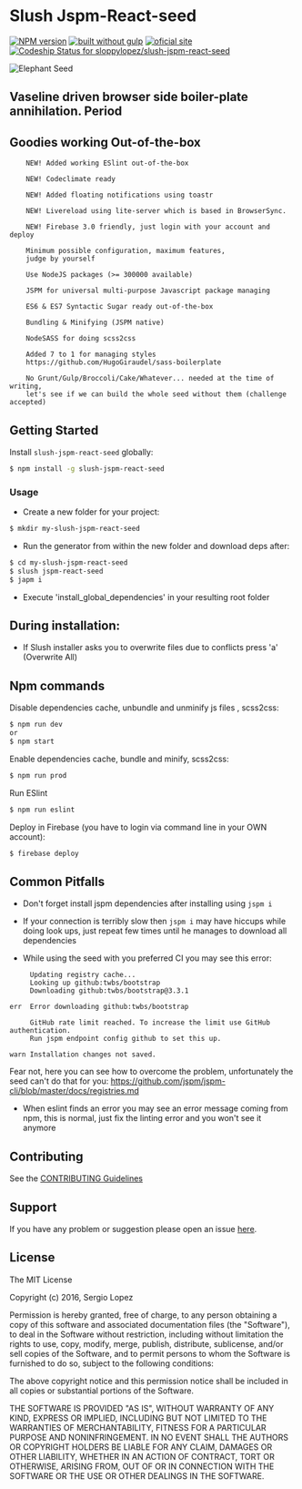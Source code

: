 # Slush Jspm-React-seed 

[![NPM version](https://badge-me.herokuapp.com/api/npm/slush-jspm-react-seed.png)](http://badges.enytc.com/for/npm/slush-jspm-react-seed)
[![built without gulp](https://img.shields.io/badge/build%20without-gulp-brightgreen.svg)](http://jspm.com)
[![oficial site](https://img.shields.io/badge/sloppy-lopez-pink.svg)](http://sloppylopez.com)
[![Codeship Status for sloppylopez/slush-jspm-react-seed](https://codeship.com/projects/64f5f2f0-7dab-0133-7e41-6a5cc34fb59d/status?branch=master)](https://codeship.com/projects/120218)

![Elephant Seed](https://raw.githubusercontent.com/sloppylopez/slush-jspm-react-seed/master/templates/assets/images/ElephantSeed.png)

>
 
## Vaseline driven browser side boiler-plate annihilation. Period

## Goodies working Out-of-the-box
        NEW! Added working ESlint out-of-the-box

        NEW! Codeclimate ready
        
        NEW! Added floating notifications using toastr
        
        NEW! Livereload using lite-server which is based in BrowserSync.
        
        NEW! Firebase 3.0 friendly, just login with your account and deploy
        
        Minimum possible configuration, maximum features,
        judge by yourself
        
        Use NodeJS packages (>= 300000 available)
        
        JSPM for universal multi-purpose Javascript package managing

        ES6 & ES7 Syntactic Sugar ready out-of-the-box

        Bundling & Minifying (JSPM native)
        
        NodeSASS for doing scss2css 
        
        Added 7 to 1 for managing styles 
        https://github.com/HugoGiraudel/sass-boilerplate

        No Grunt/Gulp/Broccoli/Cake/Whatever... needed at the time of writing, 
        let's see if we can build the whole seed without them (challenge accepted)

## Getting Started
Install `slush-jspm-react-seed` globally:

```bash
$ npm install -g slush-jspm-react-seed
```

### Usage

* Create a new folder for your project:

```bash
$ mkdir my-slush-jspm-react-seed
```

* Run the generator from within the new folder and download deps after:

```bash
$ cd my-slush-jspm-react-seed
$ slush jspm-react-seed
$ japm i
```

* Execute 'install_global_dependencies' in your resulting root folder

## During installation:

* If Slush installer asks you to overwrite files due to conflicts press 'a' (Overwrite All)

## Npm commands

Disable dependencies cache, unbundle and unminify js files , scss2css:

```bash
$ npm run dev
or
$ npm start
```

Enable dependencies cache, bundle and minify, scss2css:

```bash
$ npm run prod
```

Run ESlint
```bash
$ npm run eslint
```

Deploy in Firebase (you have to login via command line in your OWN account):

```bash
$ firebase deploy
```

## Common Pitfalls

* Don't forget install jspm dependencies after installing using ```jspm i```

* If your connection is terribly slow then ```jspm i``` may have hiccups while 
doing look ups, just repeat few times until he manages to download all dependencies

* While using the seed with you preferred CI you may see this error:
```
     Updating registry cache...
     Looking up github:twbs/bootstrap
     Downloading github:twbs/bootstrap@3.3.1

err  Error downloading github:twbs/bootstrap

     GitHub rate limit reached. To increase the limit use GitHub authentication.
     Run jspm endpoint config github to set this up.

warn Installation changes not saved.
``` 
Fear not, here you can see how to overcome the problem, unfortunately the seed can't do that for you:
https://github.com/jspm/jspm-cli/blob/master/docs/registries.md

* When eslint finds an error you may see an error message coming from npm, this is normal, just fix the linting
   error and you won't see it anymore

## Contributing

See the [CONTRIBUTING Guidelines](https://github.com/sloppylopez/slush-jspm-react-seed/blob/master/CONTRIBUTING.md)

## Support
If you have any problem or suggestion please open an issue [here](https://github.com/sloppylopez/slush-jspm-react-seed/issues).

## License 

The MIT License

Copyright (c) 2016, Sergio Lopez

Permission is hereby granted, free of charge, to any person
obtaining a copy of this software and associated documentation
files (the "Software"), to deal in the Software without
restriction, including without limitation the rights to use,
copy, modify, merge, publish, distribute, sublicense, and/or sell
copies of the Software, and to permit persons to whom the
Software is furnished to do so, subject to the following
conditions:

The above copyright notice and this permission notice shall be
included in all copies or substantial portions of the Software.

THE SOFTWARE IS PROVIDED "AS IS", WITHOUT WARRANTY OF ANY KIND,
EXPRESS OR IMPLIED, INCLUDING BUT NOT LIMITED TO THE WARRANTIES
OF MERCHANTABILITY, FITNESS FOR A PARTICULAR PURPOSE AND
NONINFRINGEMENT. IN NO EVENT SHALL THE AUTHORS OR COPYRIGHT
HOLDERS BE LIABLE FOR ANY CLAIM, DAMAGES OR OTHER LIABILITY,
WHETHER IN AN ACTION OF CONTRACT, TORT OR OTHERWISE, ARISING
FROM, OUT OF OR IN CONNECTION WITH THE SOFTWARE OR THE USE OR
OTHER DEALINGS IN THE SOFTWARE.
